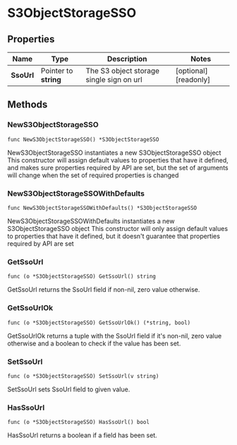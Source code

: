 # S3ObjectStorageSSO

## Properties

|Name | Type | Description | Notes|
|------------ | ------------- | ------------- | -------------|
|**SsoUrl** | Pointer to **string** | The S3 object storage single sign on url | [optional] [readonly] |

## Methods

### NewS3ObjectStorageSSO

`func NewS3ObjectStorageSSO() *S3ObjectStorageSSO`

NewS3ObjectStorageSSO instantiates a new S3ObjectStorageSSO object
This constructor will assign default values to properties that have it defined,
and makes sure properties required by API are set, but the set of arguments
will change when the set of required properties is changed

### NewS3ObjectStorageSSOWithDefaults

`func NewS3ObjectStorageSSOWithDefaults() *S3ObjectStorageSSO`

NewS3ObjectStorageSSOWithDefaults instantiates a new S3ObjectStorageSSO object
This constructor will only assign default values to properties that have it defined,
but it doesn't guarantee that properties required by API are set

### GetSsoUrl

`func (o *S3ObjectStorageSSO) GetSsoUrl() string`

GetSsoUrl returns the SsoUrl field if non-nil, zero value otherwise.

### GetSsoUrlOk

`func (o *S3ObjectStorageSSO) GetSsoUrlOk() (*string, bool)`

GetSsoUrlOk returns a tuple with the SsoUrl field if it's non-nil, zero value otherwise
and a boolean to check if the value has been set.

### SetSsoUrl

`func (o *S3ObjectStorageSSO) SetSsoUrl(v string)`

SetSsoUrl sets SsoUrl field to given value.

### HasSsoUrl

`func (o *S3ObjectStorageSSO) HasSsoUrl() bool`

HasSsoUrl returns a boolean if a field has been set.


